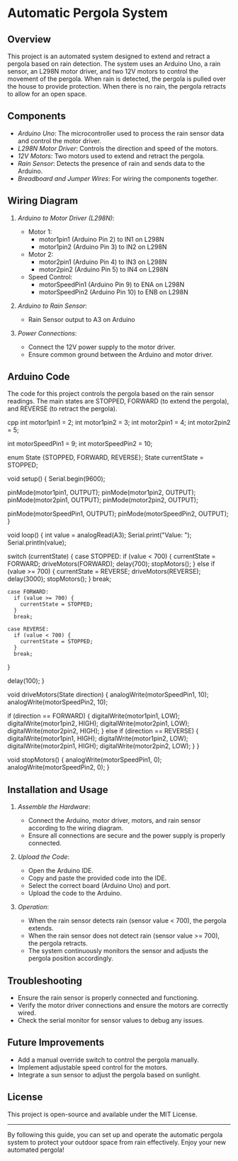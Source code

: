 # Automatic Pergola System

## Overview

This project is an automated system designed to extend and retract a pergola based on rain detection. The system uses an Arduino Uno, a rain sensor, an L298N motor driver, and two 12V motors to control the movement of the pergola. When rain is detected, the pergola is pulled over the house to provide protection. When there is no rain, the pergola retracts to allow for an open space.

## Components

- *Arduino Uno*: The microcontroller used to process the rain sensor data and control the motor driver.
- *L298N Motor Driver*: Controls the direction and speed of the motors.
- *12V Motors*: Two motors used to extend and retract the pergola.
- *Rain Sensor*: Detects the presence of rain and sends data to the Arduino.
- *Breadboard and Jumper Wires*: For wiring the components together.

## Wiring Diagram

1. *Arduino to Motor Driver (L298N)*:
    - Motor 1:
        - motor1pin1 (Arduino Pin 2) to IN1 on L298N
        - motor1pin2 (Arduino Pin 3) to IN2 on L298N
    - Motor 2:
        - motor2pin1 (Arduino Pin 4) to IN3 on L298N
        - motor2pin2 (Arduino Pin 5) to IN4 on L298N
    - Speed Control:
        - motorSpeedPin1 (Arduino Pin 9) to ENA on L298N
        - motorSpeedPin2 (Arduino Pin 10) to ENB on L298N

2. *Arduino to Rain Sensor*:
    - Rain Sensor output to A3 on Arduino

3. *Power Connections*:
    - Connect the 12V power supply to the motor driver.
    - Ensure common ground between the Arduino and motor driver.

## Arduino Code

The code for this project controls the pergola based on the rain sensor readings. The main states are STOPPED, FORWARD (to extend the pergola), and REVERSE (to retract the pergola).

cpp
int motor1pin1 = 2;
int motor1pin2 = 3;
int motor2pin1 = 4;
int motor2pin2 = 5;

int motorSpeedPin1 = 9;
int motorSpeedPin2 = 10;

enum State {STOPPED, FORWARD, REVERSE};
State currentState = STOPPED;

void setup() {
  Serial.begin(9600);

  pinMode(motor1pin1, OUTPUT);
  pinMode(motor1pin2, OUTPUT);
  pinMode(motor2pin1, OUTPUT);
  pinMode(motor2pin2, OUTPUT);

  pinMode(motorSpeedPin1, OUTPUT); 
  pinMode(motorSpeedPin2, OUTPUT);
}

void loop() {
  int value = analogRead(A3);
  Serial.print("Value: ");
  Serial.println(value);

  switch (currentState) {
    case STOPPED:
      if (value < 700) {
        currentState = FORWARD;
        driveMotors(FORWARD);
        delay(700);
        stopMotors();
      } else if (value >= 700) {
        currentState = REVERSE;
        driveMotors(REVERSE);
        delay(3000);
        stopMotors();
      }
      break;

    case FORWARD:
      if (value >= 700) {
        currentState = STOPPED;
      }
      break;

    case REVERSE:
      if (value < 700) {
        currentState = STOPPED;
      }
      break;
  }
  
  delay(100);
}

void driveMotors(State direction) {
  analogWrite(motorSpeedPin1, 10);
  analogWrite(motorSpeedPin2, 10);

  if (direction == FORWARD) {
    digitalWrite(motor1pin1, LOW);
    digitalWrite(motor1pin2, HIGH);
    digitalWrite(motor2pin1, LOW);
    digitalWrite(motor2pin2, HIGH);
  } else if (direction == REVERSE) {
    digitalWrite(motor1pin1, HIGH);
    digitalWrite(motor1pin2, LOW);
    digitalWrite(motor2pin1, HIGH);
    digitalWrite(motor2pin2, LOW);
  }
}

void stopMotors() {
  analogWrite(motorSpeedPin1, 0);
  analogWrite(motorSpeedPin2, 0);
}


## Installation and Usage

1. *Assemble the Hardware*:
   - Connect the Arduino, motor driver, motors, and rain sensor according to the wiring diagram.
   - Ensure all connections are secure and the power supply is properly connected.

2. *Upload the Code*:
   - Open the Arduino IDE.
   - Copy and paste the provided code into the IDE.
   - Select the correct board (Arduino Uno) and port.
   - Upload the code to the Arduino.

3. *Operation*:
   - When the rain sensor detects rain (sensor value < 700), the pergola extends.
   - When the rain sensor does not detect rain (sensor value >= 700), the pergola retracts.
   - The system continuously monitors the sensor and adjusts the pergola position accordingly.

## Troubleshooting

- Ensure the rain sensor is properly connected and functioning.
- Verify the motor driver connections and ensure the motors are correctly wired.
- Check the serial monitor for sensor values to debug any issues.

## Future Improvements

- Add a manual override switch to control the pergola manually.
- Implement adjustable speed control for the motors.
- Integrate a sun sensor to adjust the pergola based on sunlight.

## License

This project is open-source and available under the MIT License.

---

By following this guide, you can set up and operate the automatic pergola system to protect your outdoor space from rain effectively. Enjoy your new automated pergola!
